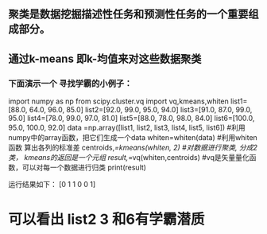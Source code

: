  ## 聚类是数据挖掘描述性任务和预测性任务的一个重要组成部分。
 ## 通过k-means 即k-均值来对这些数据聚类
 ### 下面演示一个 寻找学霸的小例子：
import numpy as np
from scipy.cluster.vq import vq,kmeans,whiten
list1=[88.0, 64.0, 96.0, 85.0]
list2=[92.0, 99.0, 95.0, 94.0]
list3=[91.0, 87.0, 99.0, 95.0]
list4=[78.0, 99.0, 97.0, 81.0]
list5=[88.0, 78.0, 98.0, 84.0]
list6=[100.0, 95.0, 100.0, 92.0]
data =np.array([list1, list2, list3, list4, list5, list6])  #利用numpy中的array函数，把它们生成一个data
whiten=whiten(data)                   #利用whiten函数 算出各列的标准差
centroids,_=kmeans(whiten, 2)         #对数据进行聚类, 分成2类， kmeans的返回是一个元组
result,_=vq(whiten,centroids)         #vq是矢量量化函数，可以对每一个数据进行归类
print(result)

运行结果如下：
[0 1 1 0 0 1]
# 可以看出   list2 3 和6有学霸潜质
